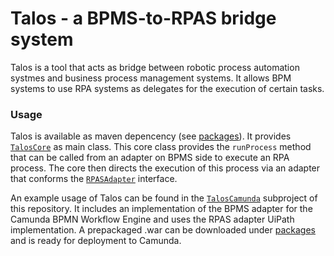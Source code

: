 # Talos - a BPMS-to-RPAS bridge system
Talos is a tool that acts as bridge between robotic process automation systmes and business process management systems. It allows BPM systems to use RPA systems as delegates for the execution of certain tasks.

### Usage
Talos is available as maven depencency (see [packages](https://github.com/LeonBein/Talos/packages)). It provides [`TalosCore`](Talos/src/main/java/de/hpi/bpt/talos/TalosCore.java) as main class. This core class provides the `runProcess` method that can be called from an adapter on BPMS side to execute an RPA process. The core then directs the execution of this process via an adapter that conforms the [`RPASAdapter`](Talos/src/main/java/de/hpi/bpt/talos/RPAAdapter.java) interface.

An example usage of Talos can be found in the [`TalosCamunda`](TalosCamunda) subproject of this repository. It includes an implementation of the BPMS adapter for the Camunda BPMN Workflow Engine and uses the RPAS adapter UiPath implementation. A prepackaged .war can be downloaded under [packages](https://github.com/LeonBein/Talos/packages) and is ready for deployment to Camunda.
